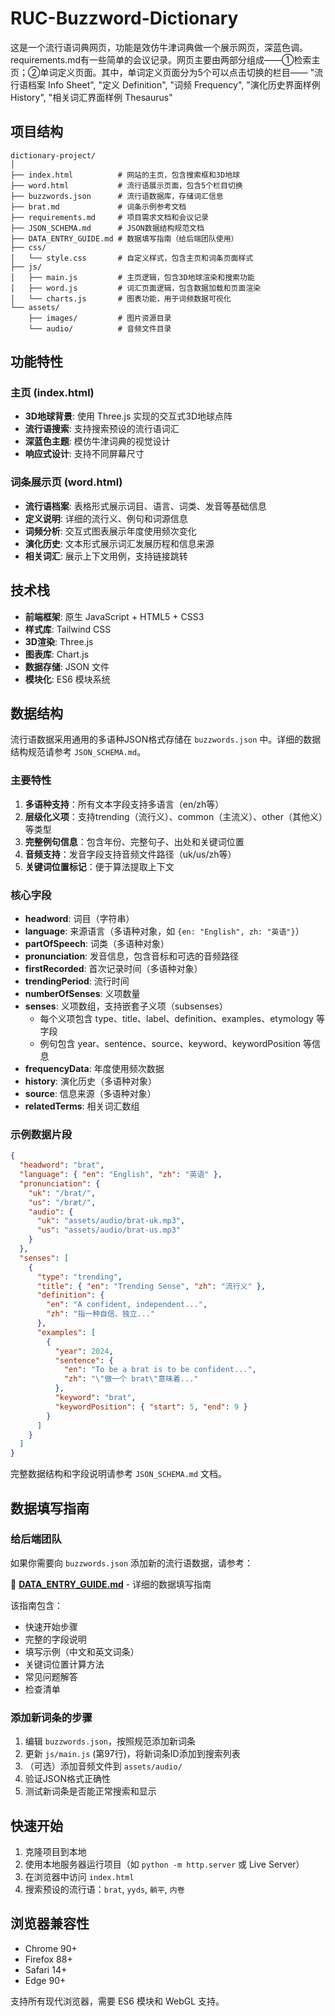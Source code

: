 # RUC-Buzzword-Dictionary

这是一个流行语词典网页，功能是效仿牛津词典做一个展示网页，深蓝色调。requirements.md有一些简单的会议记录。网页主要由两部分组成——①检索主页；②单词定义页面。其中，单词定义页面分为5个可以点击切换的栏目—— "流行语档案 Info Sheet", "定义 Definition", "词频 Frequency", "演化历史界面样例 History", "相关词汇界面样例 Thesaurus"

## 项目结构

```
dictionary-project/
│
├── index.html          # 网站的主页，包含搜索框和3D地球
├── word.html           # 流行语展示页面，包含5个栏目切换
├── buzzwords.json      # 流行语数据库，存储词汇信息
├── brat.md             # 词条示例参考文档
├── requirements.md     # 项目需求文档和会议记录
├── JSON_SCHEMA.md      # JSON数据结构规范文档
├── DATA_ENTRY_GUIDE.md # 数据填写指南（给后端团队使用）
├── css/
│   └── style.css       # 自定义样式，包含主页和词条页面样式
├── js/
│   ├── main.js         # 主页逻辑，包含3D地球渲染和搜索功能
│   ├── word.js         # 词汇页面逻辑，包含数据加载和页面渲染
│   └── charts.js       # 图表功能，用于词频数据可视化
└── assets/
    ├── images/         # 图片资源目录
    └── audio/          # 音频文件目录
```

## 功能特性

### 主页 (index.html)
- **3D地球背景**: 使用 Three.js 实现的交互式3D地球点阵
- **流行语搜索**: 支持搜索预设的流行语词汇
- **深蓝色主题**: 模仿牛津词典的视觉设计
- **响应式设计**: 支持不同屏幕尺寸

### 词条展示页 (word.html)
- **流行语档案**: 表格形式展示词目、语言、词类、发音等基础信息
- **定义说明**: 详细的流行义、例句和词源信息
- **词频分析**: 交互式图表展示年度使用频次变化
- **演化历史**: 文本形式展示词汇发展历程和信息来源
- **相关词汇**: 展示上下文用例，支持链接跳转

## 技术栈

- **前端框架**: 原生 JavaScript + HTML5 + CSS3
- **样式库**: Tailwind CSS
- **3D渲染**: Three.js
- **图表库**: Chart.js
- **数据存储**: JSON 文件
- **模块化**: ES6 模块系统

## 数据结构

流行语数据采用通用的多语种JSON格式存储在 `buzzwords.json` 中。详细的数据结构规范请参考 `JSON_SCHEMA.md`。

### 主要特性

1. **多语种支持**：所有文本字段支持多语言（en/zh等）
2. **层级化义项**：支持trending（流行义）、common（主流义）、other（其他义）等类型
3. **完整例句信息**：包含年份、完整句子、出处和关键词位置
4. **音频支持**：发音字段支持音频文件路径（uk/us/zh等）
5. **关键词位置标记**：便于算法提取上下文

### 核心字段

- **headword**: 词目（字符串）
- **language**: 来源语言（多语种对象，如 `{en: "English", zh: "英语"}`）
- **partOfSpeech**: 词类（多语种对象）
- **pronunciation**: 发音信息，包含音标和可选的音频路径
- **firstRecorded**: 首次记录时间（多语种对象）
- **trendingPeriod**: 流行时间
- **numberOfSenses**: 义项数量
- **senses**: 义项数组，支持嵌套子义项（subsenses）
  - 每个义项包含 type、title、label、definition、examples、etymology 等字段
  - 例句包含 year、sentence、source、keyword、keywordPosition 等信息
- **frequencyData**: 年度使用频次数据
- **history**: 演化历史（多语种对象）
- **source**: 信息来源（多语种对象）
- **relatedTerms**: 相关词汇数组

### 示例数据片段

```json
{
  "headword": "brat",
  "language": { "en": "English", "zh": "英语" },
  "pronunciation": {
    "uk": "/brat/",
    "us": "/bræt/",
    "audio": {
      "uk": "assets/audio/brat-uk.mp3",
      "us": "assets/audio/brat-us.mp3"
    }
  },
  "senses": [
    {
      "type": "trending",
      "title": { "en": "Trending Sense", "zh": "流行义" },
      "definition": {
        "en": "A confident, independent...",
        "zh": "指一种自信、独立..."
      },
      "examples": [
        {
          "year": 2024,
          "sentence": {
            "en": "To be a brat is to be confident...",
            "zh": "\"做一个 brat\"意味着..."
          },
          "keyword": "brat",
          "keywordPosition": { "start": 5, "end": 9 }
        }
      ]
    }
  ]
}
```

完整数据结构和字段说明请参考 `JSON_SCHEMA.md` 文档。

## 数据填写指南

### 给后端团队

如果你需要向 `buzzwords.json` 添加新的流行语数据，请参考：

📘 **[DATA_ENTRY_GUIDE.md](DATA_ENTRY_GUIDE.md)** - 详细的数据填写指南

该指南包含：
- 快速开始步骤
- 完整的字段说明
- 填写示例（中文和英文词条）
- 关键词位置计算方法
- 常见问题解答
- 检查清单

### 添加新词条的步骤

1. 编辑 `buzzwords.json`，按照规范添加新词条
2. 更新 `js/main.js` (第97行)，将新词条ID添加到搜索列表
3. （可选）添加音频文件到 `assets/audio/`
4. 验证JSON格式正确性
5. 测试新词条是否能正常搜索和显示

## 快速开始

1. 克隆项目到本地
2. 使用本地服务器运行项目（如 `python -m http.server` 或 Live Server）
3. 在浏览器中访问 `index.html`
4. 搜索预设的流行语：`brat`, `yyds`, `躺平`, `内卷`

## 浏览器兼容性

- Chrome 90+
- Firefox 88+
- Safari 14+
- Edge 90+

支持所有现代浏览器，需要 ES6 模块和 WebGL 支持。
